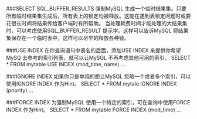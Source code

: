 ###SELECT SQL_BUFFER_RESULTS
强制MySQL 生成一个临时结果集。只要所有临时结果集生成后，所有表上的锁定均被释放。这能在遇到表锁定问题时或要花很长时间将结果传给客户端时有所帮助。
当处理耗费时间才能处理的大结果集时，可以考虑使用SQL_BUFFER_RESULT 提示字。这样可以告诉MySQL 将结果集保存在一个临时表中，这样可以尽早的释放各种锁。

###USE INDEX
在你查询语句中表名的后面，添加USE INDEX 来提供你希望MySQ 去参考的索引列表，就可以让MySQL 不再考虑其他可用的索引。
		SELECT * FROM mytable USE INDEX (mod_time, name) ...

###IGNORE INDEX
如果你只是单纯的想让MySQL 忽略一个或者多个索引，可以使用IGNORE INDEX 作为Hint。
		SELECT * FROM mytale IGNORE INDEX (priority) ...

###FORCE INDEX
为强制MySQL 使用一个特定的索引，可在查询中使用FORCE INDEX 作为Hint。
		SELECT * FROM mytable FORCE INDEX (mod_time) ...
